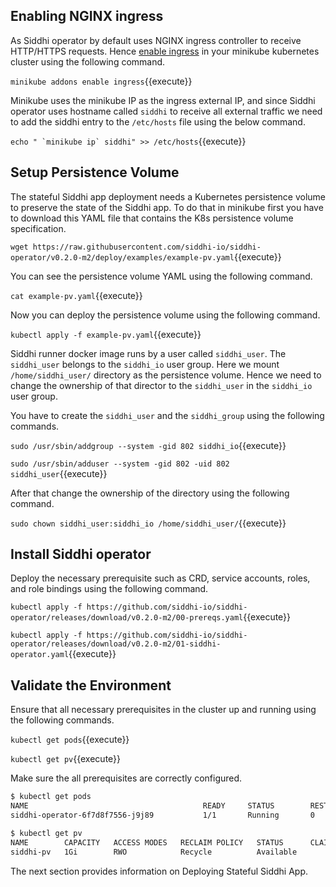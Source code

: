 ## Enabling NGINX ingress

As Siddhi operator by default uses NGINX ingress controller to receive HTTP/HTTPS requests. Hence [enable ingress](https://kubernetes.github.io/ingress-nginx/deploy/) in your minikube kubernetes cluster using the following command.

`minikube addons enable ingress`{{execute}}

Minikube uses the minikube IP as the ingress external IP, and since Siddhi operator uses hostname called `siddhi` to receive all external traffic we need to add the siddhi entry to the `/etc/hosts` file using the below command.

``` echo " `minikube ip` siddhi" >> /etc/hosts ```{{execute}}

## Setup Persistence Volume

The stateful Siddhi app deployment needs a Kubernetes persistence volume to preserve the state of the Siddhi app. To do that in minikube first you have to download this YAML file that contains the K8s persistence volume specification.

`wget https://raw.githubusercontent.com/siddhi-io/siddhi-operator/v0.2.0-m2/deploy/examples/example-pv.yaml`{{execute}}

You can see the persistence volume YAML using the following command.

`cat example-pv.yaml`{{execute}}

Now you can deploy the persistence volume using the following command.

`kubectl apply -f example-pv.yaml`{{execute}}

Siddhi runner docker image runs by a user called `siddhi_user`. The `siddhi_user` belongs to the `siddhi_io` user group. Here we mount `/home/siddhi_user/` directory as the persistence volume. Hence we need to change the ownership of that director to the `siddhi_user` in the `siddhi_io` user group.

You have to create the `siddhi_user` and the `siddhi_group` using the following commands.

`sudo /usr/sbin/addgroup --system -gid 802 siddhi_io`{{execute}}

`sudo /usr/sbin/adduser --system -gid 802 -uid 802 siddhi_user`{{execute}}

After that change the ownership of the directory using the following command.

`sudo chown siddhi_user:siddhi_io /home/siddhi_user/`{{execute}}


## Install Siddhi operator

Deploy the necessary prerequisite such as  CRD, service accounts, roles, and role bindings using the following command.

`kubectl apply -f https://github.com/siddhi-io/siddhi-operator/releases/download/v0.2.0-m2/00-prereqs.yaml`{{execute}}

`kubectl apply -f https://github.com/siddhi-io/siddhi-operator/releases/download/v0.2.0-m2/01-siddhi-operator.yaml`{{execute}}

## Validate the Environment

Ensure that all necessary prerequisites in the cluster up and running using the following commands.

`kubectl get pods`{{execute}}

`kubectl get pv`{{execute}}

Make sure the all prerequisites are correctly configured.

```sh
$ kubectl get pods
NAME                                       READY     STATUS        RESTARTS   AGE
siddhi-operator-6f7d8f7556-j9j89           1/1       Running       0          2m

$ kubectl get pv
NAME        CAPACITY   ACCESS MODES   RECLAIM POLICY   STATUS      CLAIM     STORAGECLASS   REASON    AGE
siddhi-pv   1Gi        RWO            Recycle          Available             standard                 2m
```

The next section provides information on Deploying Stateful Siddhi App.
